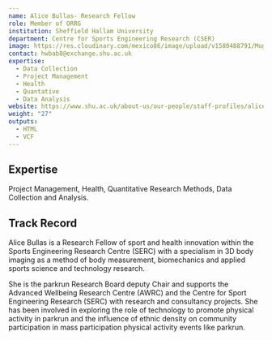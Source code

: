 ```yaml
---
name: Alice Bullas- Research Fellow
role: Member of ORRG
institution: Sheffield Hallam University
department: Centre for Sports Engineering Research (CSER)
image: https://res.cloudinary.com/mexico86/image/upload/v1580488791/Mug%20Shots/am-bullas-218450_i6perq.jpg
contact: hwbab8@exchange.shu.ac.uk
expertise:
  - Data Collection
  - Project Management
  - Health
  - Quantative
  - Data Analysis
website: https://www.shu.ac.uk/about-us/our-people/staff-profiles/alice-bullas
weight: "27"
outputs:
  - HTML
  - VCF
---
```

## Expertise

Project Management, Health, Quantitative Research Methods, Data Collection and Analysis.

## Track Record

Alice Bullas is a Research Fellow of sport and health innovation within the Sports Engineering Research Centre (SERC) with a specialism in 3D body imaging as a method of body measurement, biomechanics and applied sports science and technology research.

She is the parkrun Research Board deputy Chair and supports the Advanced Wellbeing Research Centre (AWRC) and the Centre for Sport Engineering Research (SERC) with research and consultancy projects. She has been involved in exploring the role of technology to promote physical activity in parkrun and the influence of ethnic density on community participation in mass participation physical activity events like parkrun.